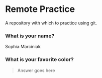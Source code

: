 # Remote Practice

A repository with which to practice using git.

### What is your name?

Sophia Marciniak


### What is your favorite color?

> Answer goes here